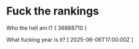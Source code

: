 # Fuck the rankings

Who the hell am I?
{ 36888710 }

What fucking year is it?
[ 2025-06-06T17:00:00Z ]
